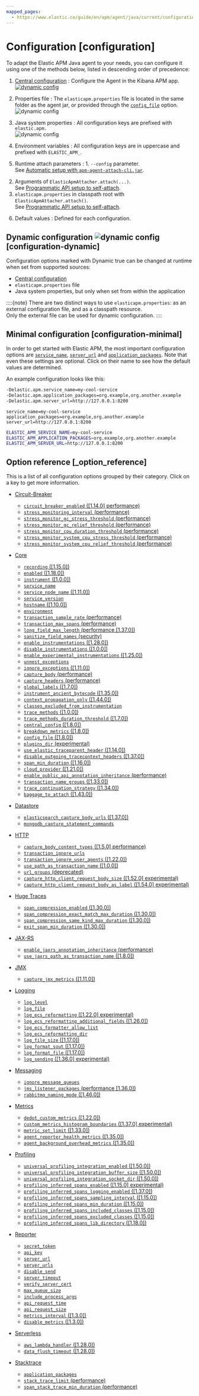 ```yaml
---
mapped_pages:
  - https://www.elastic.co/guide/en/apm/agent/java/current/configuration.html
---
```


# Configuration [configuration]

To adapt the Elastic APM Java agent to your needs, you can configure it using one of the methods below, listed in descending order of precedence:

1) [Central configuration](docs-content://solutions/observability/apm/apm-agent-central-configuration.md)
:   Configure the Agent in the Kibana APM app. [![dynamic config](images/dynamic-config.svg "") ](#configuration-dynamic)

2) Properties file
:   The `elasticapm.properties` file is located in the same folder as the agent jar, or provided through the [`config_file`](/reference/config-core.md#config-config-file) option. ![dynamic config](images/dynamic-config.svg "")

3) Java system properties
:   All configuration keys are prefixed with `elastic.apm.`<br> ![dynamic config](images/dynamic-config.svg "")

4) Environment variables
:   All configuration keys are in uppercase and prefixed with `ELASTIC_APM_`.

5) Runtime attach parameters
:   1. `--config` parameter.<br> See [Automatic setup with `apm-agent-attach-cli.jar`](/reference/setup-attach-cli.md).
2. Arguments of `ElasticApmAttacher.attach(...)`.<br> See [Programmatic API setup to self-attach](/reference/setup-attach-api.md).
3. `elasticapm.properties` in classpath root with `ElasticApmAttacher.attach()`.<br> See [Programmatic API setup to self-attach](/reference/setup-attach-api.md).


6) Default values
:   Defined for each configuration.


## Dynamic configuration ![dynamic config](images/dynamic-config.svg "") [configuration-dynamic]

Configuration options marked with Dynamic true can be changed at runtime when set from supported sources:

* [Central configuration](docs-content://solutions/observability/apm/apm-agent-central-configuration.md)
* `elasticapm.properties` file
* Java system properties, but only when set from within the application

::::{note}
There are two distinct ways to use `elasticapm.properties`: as an external configuration file, and as a classpath resource.<br> Only the external file can be used for dynamic configuration.
::::



## Minimal configuration [configuration-minimal]

In order to get started with Elastic APM, the most important configuration options are [`service_name`](/reference/config-core.md#config-service-name), [`server_url`](/reference/config-reporter.md#config-server-url) and [`application_packages`](/reference/config-stacktrace.md#config-application-packages). Note that even these settings are optional. Click on their name to see how the default values are determined.

An example configuration looks like this:

```bash
-Delastic.apm.service_name=my-cool-service
-Delastic.apm.application_packages=org.example,org.another.example
-Delastic.apm.server_url=http://127.0.0.1:8200
```

```properties
service_name=my-cool-service
application_packages=org.example,org.another.example
server_url=http://127.0.0.1:8200
```

```bash
ELASTIC_APM_SERVICE_NAME=my-cool-service
ELASTIC_APM_APPLICATION_PACKAGES=org.example,org.another.example
ELASTIC_APM_SERVER_URL=http://127.0.0.1:8200
```


## Option reference [_option_reference]

This is a list of all configuration options grouped by their category. Click on a key to get more information.

* [Circuit-Breaker](/reference/config-circuit-breaker.md)

    * [`circuit_breaker_enabled` ([1.14.0] performance)](/reference/config-circuit-breaker.md#config-circuit-breaker-enabled)
    * [`stress_monitoring_interval` (performance)](/reference/config-circuit-breaker.md#config-stress-monitoring-interval)
    * [`stress_monitor_gc_stress_threshold` (performance)](/reference/config-circuit-breaker.md#config-stress-monitor-gc-stress-threshold)
    * [`stress_monitor_gc_relief_threshold` (performance)](/reference/config-circuit-breaker.md#config-stress-monitor-gc-relief-threshold)
    * [`stress_monitor_cpu_duration_threshold` (performance)](/reference/config-circuit-breaker.md#config-stress-monitor-cpu-duration-threshold)
    * [`stress_monitor_system_cpu_stress_threshold` (performance)](/reference/config-circuit-breaker.md#config-stress-monitor-system-cpu-stress-threshold)
    * [`stress_monitor_system_cpu_relief_threshold` (performance)](/reference/config-circuit-breaker.md#config-stress-monitor-system-cpu-relief-threshold)

* [Core](/reference/config-core.md)

    * [`recording` ([1.15.0])](/reference/config-core.md#config-recording)
    * [`enabled` ([1.18.0])](/reference/config-core.md#config-enabled)
    * [`instrument` ([1.0.0])](/reference/config-core.md#config-instrument)
    * [`service_name`](/reference/config-core.md#config-service-name)
    * [`service_node_name` ([1.11.0])](/reference/config-core.md#config-service-node-name)
    * [`service_version`](/reference/config-core.md#config-service-version)
    * [`hostname` ([1.10.0])](/reference/config-core.md#config-hostname)
    * [`environment`](/reference/config-core.md#config-environment)
    * [`transaction_sample_rate` (performance)](/reference/config-core.md#config-transaction-sample-rate)
    * [`transaction_max_spans` (performance)](/reference/config-core.md#config-transaction-max-spans)
    * [`long_field_max_length` (performance [1.37.0])](/reference/config-core.md#config-long-field-max-length)
    * [`sanitize_field_names` (security)](/reference/config-core.md#config-sanitize-field-names)
    * [`enable_instrumentations` ([1.28.0])](/reference/config-core.md#config-enable-instrumentations)
    * [`disable_instrumentations` ([1.0.0])](/reference/config-core.md#config-disable-instrumentations)
    * [`enable_experimental_instrumentations` ([1.25.0])](/reference/config-core.md#config-enable-experimental-instrumentations)
    * [`unnest_exceptions`](/reference/config-core.md#config-unnest-exceptions)
    * [`ignore_exceptions` ([1.11.0])](/reference/config-core.md#config-ignore-exceptions)
    * [`capture_body` (performance)](/reference/config-core.md#config-capture-body)
    * [`capture_headers` (performance)](/reference/config-core.md#config-capture-headers)
    * [`global_labels` ([1.7.0])](/reference/config-core.md#config-global-labels)
    * [`instrument_ancient_bytecode` ([1.35.0])](/reference/config-core.md#config-instrument-ancient-bytecode)
    * [`context_propagation_only` ([1.44.0])](/reference/config-core.md#config-context-propagation-only)
    * [`classes_excluded_from_instrumentation`](/reference/config-core.md#config-classes-excluded-from-instrumentation)
    * [`trace_methods` ([1.0.0])](/reference/config-core.md#config-trace-methods)
    * [`trace_methods_duration_threshold` ([1.7.0])](/reference/config-core.md#config-trace-methods-duration-threshold)
    * [`central_config` ([1.8.0])](/reference/config-core.md#config-central-config)
    * [`breakdown_metrics` ([1.8.0])](/reference/config-core.md#config-breakdown-metrics)
    * [`config_file` ([1.8.0])](/reference/config-core.md#config-config-file)
    * [`plugins_dir` (experimental)](/reference/config-core.md#config-plugins-dir)
    * [`use_elastic_traceparent_header` ([1.14.0])](/reference/config-core.md#config-use-elastic-traceparent-header)
    * [`disable_outgoing_tracecontext_headers` ([1.37.0])](/reference/config-core.md#config-disable-outgoing-tracecontext-headers)
    * [`span_min_duration` ([1.16.0])](/reference/config-core.md#config-span-min-duration)
    * [`cloud_provider` ([1.21.0])](/reference/config-core.md#config-cloud-provider)
    * [`enable_public_api_annotation_inheritance` (performance)](/reference/config-core.md#config-enable-public-api-annotation-inheritance)
    * [`transaction_name_groups` ([1.33.0])](/reference/config-core.md#config-transaction-name-groups)
    * [`trace_continuation_strategy` ([1.34.0])](/reference/config-core.md#config-trace-continuation-strategy)
    * [`baggage_to_attach` ([1.43.0])](/reference/config-core.md#config-baggage-to-attach)

* [Datastore](/reference/config-datastore.md)

    * [`elasticsearch_capture_body_urls` ([1.37.0])](/reference/config-datastore.md#config-elasticsearch-capture-body-urls)
    * [`mongodb_capture_statement_commands`](/reference/config-datastore.md#config-mongodb-capture-statement-commands)

* [HTTP](/reference/config-http.md)

    * [`capture_body_content_types` ([1.5.0] performance)](/reference/config-http.md#config-capture-body-content-types)
    * [`transaction_ignore_urls`](/reference/config-http.md#config-transaction-ignore-urls)
    * [`transaction_ignore_user_agents` ([1.22.0])](/reference/config-http.md#config-transaction-ignore-user-agents)
    * [`use_path_as_transaction_name` ([1.0.0])](/reference/config-http.md#config-use-path-as-transaction-name)
    * [`url_groups` (deprecated)](/reference/config-http.md#config-url-groups)
    * [`capture_http_client_request_body_size` ([1.52.0] experimental)](/reference/config-http.md#config-capture-http-client-request-body-size)
    * [`capture_http_client_request_body_as_label` ([1.54.0] experimental)](/reference/config-http.md#config-capture-http-client-request-body-as-label)

* [Huge Traces](/reference/config-huge-traces.md)

    * [`span_compression_enabled` ([1.30.0])](/reference/config-huge-traces.md#config-span-compression-enabled)
    * [`span_compression_exact_match_max_duration` ([1.30.0])](/reference/config-huge-traces.md#config-span-compression-exact-match-max-duration)
    * [`span_compression_same_kind_max_duration` ([1.30.0])](/reference/config-huge-traces.md#config-span-compression-same-kind-max-duration)
    * [`exit_span_min_duration` ([1.30.0])](/reference/config-huge-traces.md#config-exit-span-min-duration)

* [JAX-RS](/reference/config-jax-rs.md)

    * [`enable_jaxrs_annotation_inheritance` (performance)](/reference/config-jax-rs.md#config-enable-jaxrs-annotation-inheritance)
    * [`use_jaxrs_path_as_transaction_name` ([1.8.0])](/reference/config-jax-rs.md#config-use-jaxrs-path-as-transaction-name)

* [JMX](/reference/config-jmx.md)

    * [`capture_jmx_metrics` ([1.11.0])](/reference/config-jmx.md#config-capture-jmx-metrics)

* [Logging](/reference/config-logging.md)

    * [`log_level`](/reference/config-logging.md#config-log-level)
    * [`log_file`](/reference/config-logging.md#config-log-file)
    * [`log_ecs_reformatting` ([1.22.0] experimental)](/reference/config-logging.md#config-log-ecs-reformatting)
    * [`log_ecs_reformatting_additional_fields` ([1.26.0])](/reference/config-logging.md#config-log-ecs-reformatting-additional-fields)
    * [`log_ecs_formatter_allow_list`](/reference/config-logging.md#config-log-ecs-formatter-allow-list)
    * [`log_ecs_reformatting_dir`](/reference/config-logging.md#config-log-ecs-reformatting-dir)
    * [`log_file_size` ([1.17.0])](/reference/config-logging.md#config-log-file-size)
    * [`log_format_sout` ([1.17.0])](/reference/config-logging.md#config-log-format-sout)
    * [`log_format_file` ([1.17.0])](/reference/config-logging.md#config-log-format-file)
    * [`log_sending` ([1.36.0] experimental)](/reference/config-logging.md#config-log-sending)

* [Messaging](/reference/config-messaging.md)

    * [`ignore_message_queues`](/reference/config-messaging.md#config-ignore-message-queues)
    * [`jms_listener_packages` (performance [1.36.0])](/reference/config-messaging.md#config-jms-listener-packages)
    * [`rabbitmq_naming_mode` ([1.46.0])](/reference/config-messaging.md#config-rabbitmq-naming-mode)

* [Metrics](/reference/config-metrics.md)

    * [`dedot_custom_metrics` ([1.22.0])](/reference/config-metrics.md#config-dedot-custom-metrics)
    * [`custom_metrics_histogram_boundaries` ([1.37.0] experimental)](/reference/config-metrics.md#config-custom-metrics-histogram-boundaries)
    * [`metric_set_limit` ([1.33.0])](/reference/config-metrics.md#config-metric-set-limit)
    * [`agent_reporter_health_metrics` ([1.35.0])](/reference/config-metrics.md#config-agent-reporter-health-metrics)
    * [`agent_background_overhead_metrics` ([1.35.0])](/reference/config-metrics.md#config-agent-background-overhead-metrics)

* [Profiling](/reference/config-profiling.md)

    * [`universal_profiling_integration_enabled` ([1.50.0])](/reference/config-profiling.md#config-universal-profiling-integration-enabled)
    * [`universal_profiling_integration_buffer_size` ([1.50.0])](/reference/config-profiling.md#config-universal-profiling-integration-buffer-size)
    * [`universal_profiling_integration_socket_dir` ([1.50.0])](/reference/config-profiling.md#config-universal-profiling-integration-socket-dir)
    * [`profiling_inferred_spans_enabled` ([1.15.0] experimental)](/reference/config-profiling.md#config-profiling-inferred-spans-enabled)
    * [`profiling_inferred_spans_logging_enabled` ([1.37.0])](/reference/config-profiling.md#config-profiling-inferred-spans-logging-enabled)
    * [`profiling_inferred_spans_sampling_interval` ([1.15.0])](/reference/config-profiling.md#config-profiling-inferred-spans-sampling-interval)
    * [`profiling_inferred_spans_min_duration` ([1.15.0])](/reference/config-profiling.md#config-profiling-inferred-spans-min-duration)
    * [`profiling_inferred_spans_included_classes` ([1.15.0])](/reference/config-profiling.md#config-profiling-inferred-spans-included-classes)
    * [`profiling_inferred_spans_excluded_classes` ([1.15.0])](/reference/config-profiling.md#config-profiling-inferred-spans-excluded-classes)
    * [`profiling_inferred_spans_lib_directory` ([1.18.0])](/reference/config-profiling.md#config-profiling-inferred-spans-lib-directory)

* [Reporter](/reference/config-reporter.md)

    * [`secret_token`](/reference/config-reporter.md#config-secret-token)
    * [`api_key`](/reference/config-reporter.md#config-api-key)
    * [`server_url`](/reference/config-reporter.md#config-server-url)
    * [`server_urls`](/reference/config-reporter.md#config-server-urls)
    * [`disable_send`](/reference/config-reporter.md#config-disable-send)
    * [`server_timeout`](/reference/config-reporter.md#config-server-timeout)
    * [`verify_server_cert`](/reference/config-reporter.md#config-verify-server-cert)
    * [`max_queue_size`](/reference/config-reporter.md#config-max-queue-size)
    * [`include_process_args`](/reference/config-reporter.md#config-include-process-args)
    * [`api_request_time`](/reference/config-reporter.md#config-api-request-time)
    * [`api_request_size`](/reference/config-reporter.md#config-api-request-size)
    * [`metrics_interval` ([1.3.0])](/reference/config-reporter.md#config-metrics-interval)
    * [`disable_metrics` ([1.3.0])](/reference/config-reporter.md#config-disable-metrics)

* [Serverless](/reference/config-serverless.md)

    * [`aws_lambda_handler` ([1.28.0])](/reference/config-serverless.md#config-aws-lambda-handler)
    * [`data_flush_timeout` ([1.28.0])](/reference/config-serverless.md#config-data-flush-timeout)

* [Stacktrace](/reference/config-stacktrace.md)

    * [`application_packages`](/reference/config-stacktrace.md#config-application-packages)
    * [`stack_trace_limit` (performance)](/reference/config-stacktrace.md#config-stack-trace-limit)
    * [`span_stack_trace_min_duration` (performance)](/reference/config-stacktrace.md#config-span-stack-trace-min-duration)

















